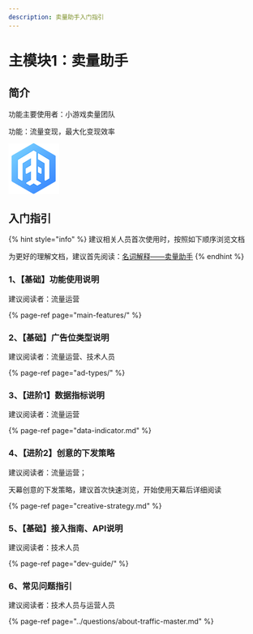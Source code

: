 ```yaml
---
description: 卖量助手入门指引
---
```


# 主模块1：卖量助手

## 简介

功能主要使用者：小游戏卖量团队

功能：流量变现，最大化变现效率

![&#x5929;&#x5E55;-&#x5356;&#x91CF;&#x52A9;&#x624B;&#x5165;&#x53E3;](../.gitbook/assets/image%20%28101%29.png)

## 入门指引

{% hint style="info" %}
建议相关人员首次使用时，按照如下顺序浏览文档

为更好的理解文档，建议首先阅读：[名词解释——卖量助手](../glossary.md#2-mai-liang-zhu-shou)
{% endhint %}

### 1、【基础】功能使用说明

建议阅读者：流量运营

{% page-ref page="main-features/" %}

### 2、【基础】广告位类型说明

建议阅读者：流量运营、技术人员

{% page-ref page="ad-types/" %}

### 3、【进阶1】数据指标说明

建议阅读者：流量运营

{% page-ref page="data-indicator.md" %}

### 4、【进阶2】创意的下发策略

建议阅读者：流量运营；

天幕创意的下发策略，建议首次快速浏览，开始使用天幕后详细阅读

{% page-ref page="creative-strategy.md" %}

### 5、【基础】接入指南、API说明

建议阅读者：技术人员

{% page-ref page="dev-guide/" %}

### 6、常见问题指引

建议阅读者：技术人员与运营人员

{% page-ref page="../questions/about-traffic-master.md" %}



